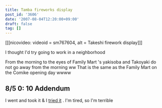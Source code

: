 ```yaml
---
title: Tamba fireworks display
post_id: '3606'
date: '2007-08-04T12:20:00+09:00'
draft: false
tag: []
---
```


\[\[\[nicovideo: videoid = sm767604, alt = Takeshi firework display\]\]\]

I thought I'd try going to work in a neighborhood

From the morning to the eyes of Family Mart 's yakisoba and Takoyaki do not go away from the morning ww That is the same as the Family Mart on the Comike opening day wwww

## 8/5 0: 10 Addendum

I went and took it & I [tried it](http://www.nicovideo.jp/watch/sm767604) . I'm tired, so I'm terrible
